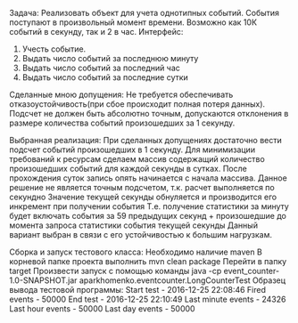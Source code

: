 Задача: Реализовать объект для учета однотипных событий. События поступают в произвольный момент времени. Возможно как 10К событий в секунду, так и 2 в час. Интерфейс:
1. Учесть событие.
2. Выдать число событий за последнюю минуту
3. Выдать число событий за последний час
4. Выдать число событий за последние сутки

Сделанные мною допущения:
    Не требуется обеспечивать отказоустойчивость(при сбое происходит полная потеря данных).
    Подсчет не должен быть абсолютно точным, допускаются отклонения в размере количества событий произошедших за 1 секунду.

Выбранная реализация:
    При сделанных допущениях достаточно вести подсчет событий произошедших в 1 секунду. Для минимизации требований к ресурсам сделаем массив содержащий
    количество произошедших событий для каждой секунды в сутках. После прохождения суток запись опять начинается с начала массива.
    Данное решение не является точным подсчетом, т.к. расчет выполняется по секундно
    Значение текущей секунды обнуляется и производится его инкремент при получении события
    Т.е. получение статистики за минуту будет включать события за 59 предыдущих секунд + произошедшие до момента запроса статистики события текущей секунды
    Данный вариант выбран в связи с его устойчивостью к большим нагрузкам.

Сборка и запуск тестового класса:
    Необходимо наличие maven
    В корневой папке проекта выполнить mvn clean package
    Перейти в папку target
    Произвести запуск с помощью команды java -cp event_counter-1.0-SNAPSHOT.jar aparkhomenko.eventcounter.LongCounterTest
    Образец вывода тестовой программы:
        Start test - 2016-12-25 22:08:46
        Fired events - 50000
        End test - 2016-12-25 22:10:49
        Last minute events - 24326
        Last hour events - 50000
        Last day events - 50000

